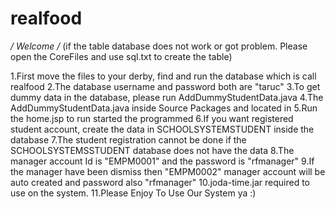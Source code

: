 # realfood

*/ Welcome /*
(if the table database does not work or got problem. Please open the CoreFiles and use sql.txt to create the table)

1.First move the files to your derby, find and run the database which is call realfood
2.The database username and password both are "taruc"
3.To get dummy data in the database, please run AddDummyStudentData.java
4.The AddDummyStudentData.java inside Source Packages and located in <default package>
5.Run the home.jsp to run started the programmed
6.If you want registered student account, create the data in SCHOOLSYSTEMSTUDENT inside the database
7.The student registration cannot be done if the SCHOOLSYSTEMSSTUDENT database does not have the data
8.The manager account Id is "EMPM0001" and the password is "rfmanager"
9.If the manager have been dismiss then "EMPM0002" manager account will be auto created and password also "rfmanager"
10.joda-time.jar required to use on the system.
11.Please Enjoy To Use Our System ya :)

